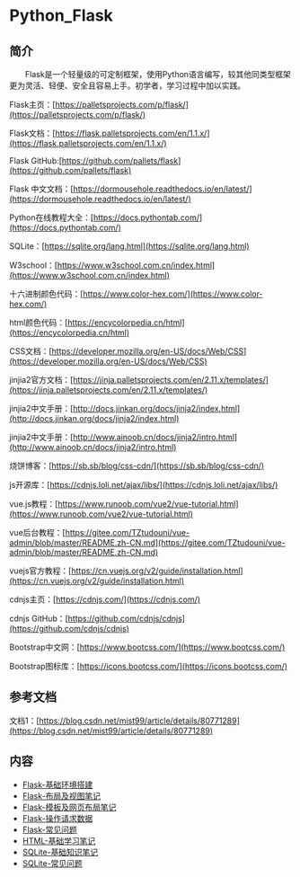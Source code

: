 # Python_Flask

## 简介
&#8195;&#8195;Flask是一个轻量级的可定制框架，使用Python语言编写，较其他同类型框架更为灵活、轻便、安全且容易上手。初学者，学习过程中加以实践。

Flask主页：[https://palletsprojects.com/p/flask/](https://palletsprojects.com/p/flask/)

Flask文档：[https://flask.palletsprojects.com/en/1.1.x/](https://flask.palletsprojects.com/en/1.1.x/)

Flask GitHub:[https://github.com/pallets/flask](https://github.com/pallets/flask)

Flask 中文文档：[https://dormousehole.readthedocs.io/en/latest/](https://dormousehole.readthedocs.io/en/latest/)

Python在线教程大全：[https://docs.pythontab.com/](https://docs.pythontab.com/)

SQLite：[https://sqlite.org/lang.html](https://sqlite.org/lang.html)

W3school：[https://www.w3school.com.cn/index.html](https://www.w3school.com.cn/index.html)

十六进制颜色代码：[https://www.color-hex.com/](https://www.color-hex.com/)

html颜色代码：[https://encycolorpedia.cn/html](https://encycolorpedia.cn/html)

CSS文档：[https://developer.mozilla.org/en-US/docs/Web/CSS](https://developer.mozilla.org/en-US/docs/Web/CSS)

jinjia2官方文档：[https://jinja.palletsprojects.com/en/2.11.x/templates/](https://jinja.palletsprojects.com/en/2.11.x/templates/)

jinjia2中文手册：[http://docs.jinkan.org/docs/jinja2/index.html](http://docs.jinkan.org/docs/jinja2/index.html)

jinjia2中文手册：[http://www.ainoob.cn/docs/jinja2/intro.html](http://www.ainoob.cn/docs/jinja2/intro.html)

烧饼博客：[https://sb.sb/blog/css-cdn/](https://sb.sb/blog/css-cdn/)

js开源库：[https://cdnjs.loli.net/ajax/libs/](https://cdnjs.loli.net/ajax/libs/)

vue.js教程：[https://www.runoob.com/vue2/vue-tutorial.html](https://www.runoob.com/vue2/vue-tutorial.html)

vue后台教程：[https://gitee.com/TZtudouni/vue-admin/blob/master/README.zh-CN.md](https://gitee.com/TZtudouni/vue-admin/blob/master/README.zh-CN.md)

vuejs官方教程：[https://cn.vuejs.org/v2/guide/installation.html](https://cn.vuejs.org/v2/guide/installation.html)

cdnjs主页：[https://cdnjs.com/](https://cdnjs.com/)

cdnjs GitHub：[https://github.com/cdnjs/cdnjs](https://github.com/cdnjs/cdnjs)

Bootstrap中文网：[https://www.bootcss.com/](https://www.bootcss.com/)

Bootstrap图标库：[https://icons.bootcss.com/](https://icons.bootcss.com/)

## 参考文档
文档1：[https://blog.csdn.net/mist99/article/details/80771289](https://blog.csdn.net/mist99/article/details/80771289)

## 内容
- [Flask-基础环境搭建](https://gitbook.big1000.com/08-Python/07-Python_Flask/01-Flask-%E5%9F%BA%E7%A1%80%E7%8E%AF%E5%A2%83%E6%90%AD%E5%BB%BA.html)
- [Flask-布局及视图笔记](https://gitbook.big1000.com/08-Python/07-Python_Flask/02-Flask-%E5%B8%83%E5%B1%80%E5%8F%8A%E8%A7%86%E5%9B%BE%E7%AC%94%E8%AE%B0.html)
- [Flask-模板及网页布局笔记](https://gitbook.big1000.com/08-Python/07-Python_Flask/03-Flask-%E6%A8%A1%E6%9D%BF%E5%8F%8A%E7%BD%91%E9%A1%B5%E5%B8%83%E5%B1%80%E7%AC%94%E8%AE%B0.html)
- [Flask-操作请求数据](https://gitbook.big1000.com/08-Python/07-Python_Flask/09-Flask-%E6%93%8D%E4%BD%9C%E8%AF%B7%E6%B1%82%E6%95%B0%E6%8D%AE.html)
- [Flask-常见问题](https://gitbook.big1000.com/08-Python/07-Python_Flask/10-Flask-%E5%B8%B8%E8%A7%81%E9%97%AE%E9%A2%98.html)
- [HTML-基础学习笔记](https://gitbook.big1000.com/08-Python/07-Python_Flask/10-HTML-%E5%9F%BA%E7%A1%80%E5%AD%A6%E4%B9%A0%E7%AC%94%E8%AE%B0.html)
- [SQLite-基础知识笔记](https://gitbook.big1000.com/08-Python/07-Python_Flask/15-SQLite-%E5%9F%BA%E7%A1%80%E7%9F%A5%E8%AF%86%E7%AC%94%E8%AE%B0.html)
- [SQLite-常见问题](https://gitbook.big1000.com/08-Python/07-Python_Flask/16-SQLite-%E5%B8%B8%E8%A7%81%E9%97%AE%E9%A2%98.html)
